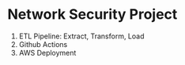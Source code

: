 # Network Security Project

1. ETL Pipeline: Extract, Transform, Load
2. Github Actions
3. AWS Deployment